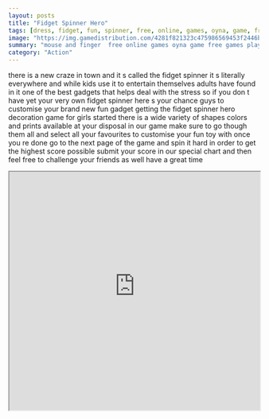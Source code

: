 ```yaml
---
layout: posts
title: "Fidget Spinner Hero"
tags: [dress, fidget, fun, spinner, free, online, games, oyna, game, free, games, play, play, games]
image: "https://img.gamedistribution.com/4281f821323c475986569453f2446b75.jpg"
summary: "mouse and finger  free online games oyna game free games play play games"
category: "Action"
---
```


there is a new craze in town and it s called the fidget spinner it s literally everywhere and while kids use it to entertain themselves adults have found in it one of the best gadgets that helps deal with the stress so if you don t have yet your very own fidget spinner here s your chance guys to customise your brand new fun gadget getting the fidget spinner hero decoration game for girls started there is a wide variety of shapes colors and prints available at your disposal in our game make sure to go though them all and select all your favourites to customise your fun toy with once you re done go to the next page of the game and spin it hard in order to get the highest score possible submit your score in our special chart and then feel free to challenge your friends as well have a great time

<iframe width="100%" height="480px;" src="https://html5.gamedistribution.com/4281f821323c475986569453f2446b75/"></iframe>